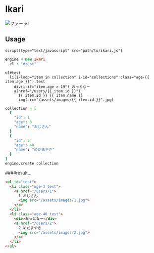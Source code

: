Ikari
=======

![ファーッ!](https://rawgit.com/glassesfactory/Ikari/master/assets/logo.svg)


Usage
-------

```jade
script(type="text/javascript" src="path/to/ikari.js")
```

```coffeescript
engine = new Ikari
  el : "#test"
```

```jade
ul#test
  li(i-loop="item in collection" i-id="collections" class="age-{{ item.age }}").test
    div(i-if="item.age > 19") おっとなー
    a(href="/users/{{ item.id }}") 
      {{ item.id }} {{ item.name }}
      img(src="/assets/images/{{ item.id }}".jpg)
```

```coffeescript
collection = [
  {
    "id": 1
    "age": 3
    "name": "おじさん"
  }
  {
    "id": 2
    "age": 40
    "name": "めだまやき"
  }
]
engine.create collection
```

####result...

```html
<ul id="test">
  <li class="age-3 test">
    <a href="/users/1">
      1 おじさん
      <img src="/assets/images/1.jpg">
    </a>
  </li>
  <li class="age-40 test">
    <div>おっとなー</div>
    <a href="/users/2">
      2 めだまやき
      <img src="/assets/images/2.jpg">
    </a>
  </li>
</ul>
```